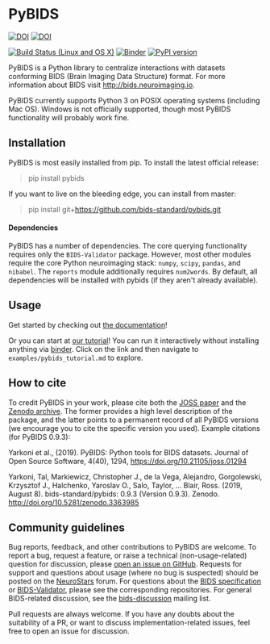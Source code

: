 # PyBIDS
[![DOI](https://joss.theoj.org/papers/10.21105/joss.01294/status.svg)](https://doi.org/10.21105/joss.01294)
[![DOI](https://zenodo.org/badge/DOI/10.5281/zenodo.2537312.svg)](https://doi.org/10.5281/zenodo.2537312)

[![Build Status (Linux and OS X)](https://travis-ci.org/bids-standard/pybids.svg?branch=master)](https://travis-ci.org/bids-standard/pybids)<!---[![Build Status (Windows)](https://ci.appveyor.com/api/projects/status/5aa4c6e3m15ew4v7?svg=true)](https://ci.appveyor.com/project/chrisfilo/pybids-ilb80)-->
[![Binder](https://mybinder.org/badge.svg)](https://mybinder.org/v2/gh/bids-standard/pybids/master)
[![PyPI version](https://badge.fury.io/py/pybids.svg)](https://badge.fury.io/py/pybids)

PyBIDS is a Python library to centralize interactions with datasets conforming
BIDS (Brain Imaging Data Structure) format.  For more information about BIDS
visit http://bids.neuroimaging.io.

PyBIDS currently supports Python 3 on POSIX operating systems (including Mac OS).  Windows is not officially supported, though most PyBIDS functionality will probably work fine.

## Installation
PyBIDS is most easily installed from pip. To install the latest official release:

> pip install pybids

If you want to live on the bleeding edge, you can install from master:

> pip install git+https://github.com/bids-standard/pybids.git

#### Dependencies
PyBIDS has a number of dependencies. The core querying functionality requires only the `BIDS-Validator` package. However, most other modules require the core Python neuroimaging stack: `numpy`, `scipy`, `pandas`, and `nibabel`. The `reports` module additionally requires `num2words`. By default, all dependencies will be installed with pybids (if they aren't already available).

## Usage
Get started by checking out [the documentation](https://bids-standard.github.io/pybids)!

Or you can start at [our tutorial](examples/pybids_tutorial.md)! You can run it interactively without installing anything via [binder](https://mybinder.org/v2/gh/bids-standard/pybids/master). Click on the link and then navigate to `examples/pybids_tutorial.md` to explore.

## How to cite
To credit PyBIDS in your work, please cite both the [JOSS paper](https://joss.theoj.org/papers/10.21105/joss.01294) and the [Zenodo archive](https://zenodo.org/record/3363985). The former provides a high level description of the package, and the latter points to a permanent record of all PyBIDS versions (we encourage you to cite the specific version you used). Example citations (for PyBIDS 0.9.3):

Yarkoni et al., (2019). PyBIDS: Python tools for BIDS datasets. Journal of Open Source Software, 4(40), 1294, https://doi.org/10.21105/joss.01294

Yarkoni, Tal, Markiewicz, Christopher J., de la Vega, Alejandro, Gorgolewski, Krzysztof J., Halchenko, Yaroslav O., Salo, Taylor, … Blair, Ross. (2019, August 8). bids-standard/pybids: 0.9.3 (Version 0.9.3). Zenodo. http://doi.org/10.5281/zenodo.3363985

## Community guidelines
Bug reports, feedback, and other contributions to PyBIDS are welcome. To report a bug, request a feature, or raise a technical (non-usage-related) question for discussion, please [open an issue on GitHub](https://github.com/bids-standard/pybids/issues). Requests for support and questions about usage (where no bug is suspected) should be posted on the [NeuroStars](https://neurostars.org) forum. For questions about the [BIDS specification](https://github.com/bids-standard/bids-specification) or [BIDS-Validator](https://github.com/bids-standard/bids-validator), please see the corresponding repositories. For general BIDS-related discussion, see the [bids-discussion](https://groups.google.com/forum/#!forum/bids-discussion) mailing list.

Pull requests are always welcome. If you have any doubts about the suitability of a PR, or want to discuss implementation-related issues, feel free to open an issue for discussion.

